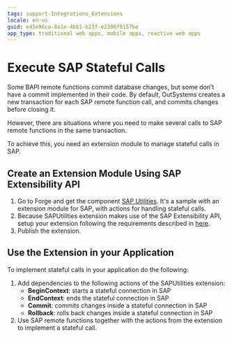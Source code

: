 ```yaml
---
tags: support-Integrations_Extensions
locale: en-us
guid: e45e96ca-8a1e-4bb1-b23f-e2306f0157be
app_type: traditional web apps, mobile apps, reactive web apps
---
```


# Execute SAP Stateful Calls

Some BAPI remote functions commit database changes, but some don’t have a commit implemented in their code. By default, OutSystems creates a new transaction for each SAP remote function call, and commits changes before closing it.

However, there are situations where you need to make several calls to SAP remote functions in the same transaction.

To achieve this, you need an extension module to manage stateful calls in SAP.

## Create an Extension Module Using SAP Extensibility API

1. Go to Forge and get the component [SAP Utilities](<http://www.outsystems.com/forge/component/1012/sap-utilities/>). It's a sample with an extension module for SAP, with actions for handling stateful calls.
1. Because SAPUtilities extension makes use of the SAP Extensibility API, setup your extension following the requirements described in [here](<../../ref/apis/sap-extensibility-api.md>).
1. Publish the extension.

## Use the Extension in your Application

To implement stateful calls in your application do the following:

1. Add dependencies to the following actions of the SAPUtilities extension:
    * **BeginContext**: starts a stateful connection in SAP
    * **EndContext**: ends the stateful connection in SAP
    * **Commit**: commits changes inside a stateful connection in SAP
    * **Rollback**: rolls back changes inside a stateful connection in SAP
2. Use SAP remote functions together with the actions from the extension to implement a stateful call. 
